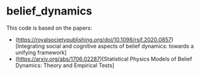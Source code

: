 # belief_dynamics
This code is based on the papers:
- (https://royalsocietypublishing.org/doi/10.1098/rsif.2020.0857)[Integrating social and cognitive aspects of belief dynamics: towards a unifying framework] 
- (https://arxiv.org/abs/1706.02287)[Statistical Physics Models of Belief Dynamics: Theory and Empirical Tests]